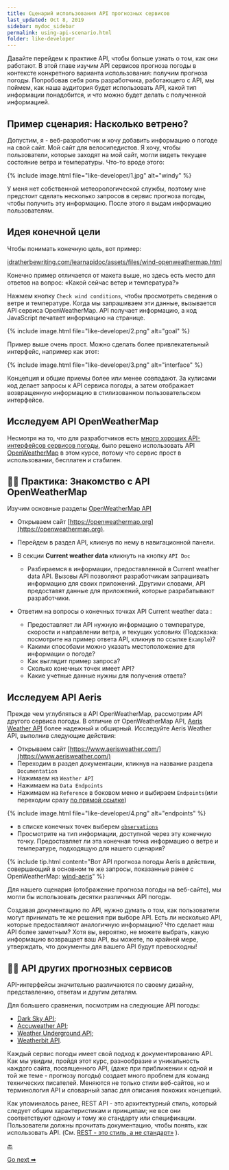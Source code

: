 ```yaml
---
title: Сценарий использования API прогнозных сервисов
last_updated: Oct 8, 2019
sidebar: mydoc_sidebar
permalink: using-api-scenario.html
folder: like-developer
---
```


Давайте перейдем к практике API, чтобы больше узнать о том, как они работают. В этой главе изучим API сервисов прогноза погоды в контексте конкретного варианта использования: получим прогноза погоды. Попробовав себя роль разработчика, работающего с API, мы поймем, как наша аудитория будет использовать API, какой тип информации понадобится, и что можно будет делать с полученной информацией.

<a name="windy"></a>
## Пример сценария: Насколько ветрено?

Допустим, я - веб-разработчик и хочу добавить информацию о погоде на свой сайт. Мой сайт для велосипедистов. Я хочу, чтобы пользователи, которые заходят на мой сайт, могли видеть текущее состояние ветра и температуры. Что-то вроде этого:

{% include image.html file="like-developer/1.jpg" alt="windy" %}

У меня нет собственной метеорологической службы, поэтому мне предстоит сделать несколько запросов в сервис прогноза погоды, чтобы получить эту информацию. После этого я выдам информацию пользователям.

<a name="endGol"></a>
## Идея конечной цели

Чтобы понимать конечную цель, вот пример:

[idratherbewriting.com/learnapidoc/assets/files/wind-openweathermap.html](https://idratherbewriting.com/learnapidoc/assets/files/wind-openweathermap.html)

Конечно пример отличается от макета выше, но здесь есть место для ответов на вопрос: «Какой сейчас ветер и температура?»

Нажмем кнопку `Check wind conditions`, чтобы просмотреть сведения о ветре и температуре. Когда мы запрашиваем эти данные, вызывается API сервиса OpenWeatherMap. API получает информацию, а код JavaScript печатает информацию на странице.

{% include image.html file="like-developer/2.png" alt="goal" %}

Пример выше очень прост. Можно сделать более привлекательный интерфейс, например как этот:

{% include image.html file="like-developer/3.png" alt="interface" %}

Концепция и общие приемы более или менее совпадают. За кулисами код делает запросы к API сервиса погоды, а затем отображает возвращенную информацию в стилизованном пользовательском интерфейсе.

<a name="OpenWeatherMap"></a>
## Исследуем API OpenWeatherMap

Несмотря на то, что для разработчиков есть [много хороших API-интерфейсов сервисов погоды](https://superdevresources.com/weather-forecast-api-for-developing-apps/), было решено использовать API [OpenWeatherMap](https://openweathermap.org/)  в этом курсе, потому что сервис прост в использовании, бесплатен и стабилен.

<a name="familiar"></a>
## 👨‍💻 Практика: Знакомство с API OpenWeatherMap

Изучим основные разделы [OpenWeatherMap API](https://openweathermap.org/api/)

- Открываем сайт [https://openweathermap.org](https://openweathermap.org).
- Перейдем в раздел API, кликнув по нему в навигационной панели.
- В секции **Current weather data** кликнуть на кнопку `API Doc`
   - Разбираемся в информации, предоставленной в Current weather data API. Вызовы API позволяют разработчикам запрашивать информацию для своих приложений. Другими словами, API предоставят данные для приложений, которые разрабатывают разработчики.

- Ответим на вопросы о конечных точках API Current weather data :
   - Предоставляет ли API нужную информацию о температуре, скорости и направлении ветра, и текущих условиях (Подсказка: посмотрите на пример ответа API, кликнув по ссылке `Example`)?
   - Какими способами можно указать местоположение для информации о погоде?
   - Как выглядит пример запроса?
   - Сколько конечных точек имеет API?
   - Какие учетные данные нужны для получения ответа?  

<a name="aeris"></a>
## Исследуем API Aeris

Прежде чем углубляться в API OpenWeatherMap, рассмотрим API другого сервиса погоды. В отличие от OpenWeatherMap API, [Aeris Weather API](#familiar) более надежный и обширный. Исследуйте Aeris Weather API, выполнив следующие действия:

- Открываем сайт [https://www.aerisweather.com/](https://www.aerisweather.com/)
- Переходим в раздел документации, кликнув на название раздела `Documentation`
- Нажимаем на `Weather API`
- Нажимаем на `Data Endpoints`
- Нажимаем на `Reference` в боковом меню и выбираем `Endpoints`(или переходим сразу [по прямой ссылке](https://www.aerisweather.com/support/docs/api/reference/endpoints/))

{% include image.html file="like-developer/4.png" alt="endpoints" %}

- в списке конечных точек выберем [`observations`](https://www.aerisweather.com/support/docs/api/reference/endpoints/observations/)
- Просмотрите на тип информации, доступной через эту конечную точку. Предоставляет ли эта конечная точка информацию о ветре и температуре, подходящую для нашего сценария?

{% include tip.html content="Вот API прогноза погоды Aeris в действии, совершающий в основном те же запросы, показанные ранее с OpenWeatherMap: [wind-aeris](https://idratherbewriting.com/learnapidoc/assets/files/wind-aeris.html)" %}

Для нашего сценария (отображение прогноза погоды на веб-сайте), мы могли бы использовать десятки различных API погоды.

Создавая документацию по API, нужно думать о том, как пользователи могут принимать те же решения при выборе API. Есть ли несколько API, которые предоставляют аналогичную информацию? Что сделает наш API более заметным? Хотя вы, вероятно, не можете выбрать, какую информацию возвращает ваш API, вы можете, по крайней мере, утверждать, что документы для вашего API будут превосходны!

<a name="weatherAPI"></a>
## 👨‍💻 API других прогнозных сервисов

API-интерфейсы значительно различаются по своему дизайну, представлению, ответам и другим деталям.

Для большего сравнения, посмотрим на следующие API погоды:

- [Dark Sky API](https://darksky.net/dev);
- [Accuweather API](https://developer.accuweather.com/);
- [Weather Underground API](https://www.wunderground.com/weather/api/);
- [Weatherbit API](https://www.weatherbit.io/api).

Каждый сервис погоды имеет свой подход к документированию API. Как мы увидим, пройдя этот курс, разнообразие и уникальность каждого сайта, посвященного API, (даже при приближении к одной и той же теме - прогнозу погоды) создает много проблем для команд технических писателей. Меняются не только стили веб-сайтов, но и терминология API и словарный запас для описания похожих концепций.

Как упоминалось ранее, REST API - это архитектурный стиль, который следует общим характеристикам и принципам; не все они соответствуют одному и тому же стандарту или спецификации. Пользователи должны прочитать документацию, чтобы понять, как использовать API. (См. [REST - это стиль, а не стандарт»](/what-is-rest-api.html#style) ).


[🔙](README.html)

[Go next ➡](get-authorization-keys.html)
